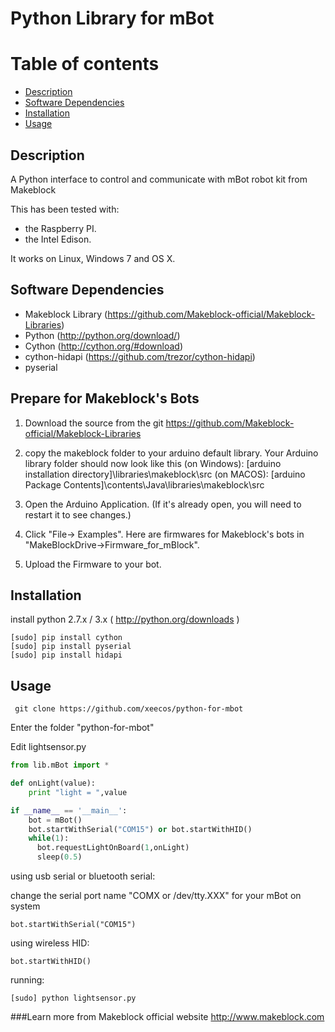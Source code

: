 # Python Library for mBot
Table of contents
=================

  * [Description](#description)
  * [Software Dependencies](#software-dependencies)
  * [Installation](#installation)
  * [Usage](#usage)

Description
-----------
A Python interface to control and communicate with mBot robot kit from Makeblock

This has been tested with:

* the Raspberry PI.
* the Intel Edison.

It works on Linux, Windows 7 and OS X.

Software Dependencies
---------------------

* Makeblock Library (https://github.com/Makeblock-official/Makeblock-Libraries)
* Python (http://python.org/download/)
* Cython (http://cython.org/#download)
* cython-hidapi (https://github.com/trezor/cython-hidapi)
* pyserial

Prepare for Makeblock's Bots
----------------------------
1. Download the source from the git https://github.com/Makeblock-official/Makeblock-Libraries

2. copy the makeblock folder to your arduino default library. Your Arduino library folder should now look like this
(on Windows): [arduino installation directory]\libraries\makeblock\src
(on MACOS): [arduino Package Contents]\contents\Java\libraries\makeblock\src

3. Open the Arduino Application. (If it's already open, you will need to restart it to see changes.)

4. Click "File-> Examples". Here are firmwares for Makeblock's bots in "MakeBlockDrive->Firmware_for_mBlock".

5. Upload the Firmware to your bot.

Installation
-------

install python 2.7.x / 3.x ( http://python.org/downloads )

  ```
  [sudo] pip install cython
  [sudo] pip install pyserial
  [sudo] pip install hidapi
  ```
Usage
-----------------
 ```
  git clone https://github.com/xeecos/python-for-mbot
 ```
 Enter the folder "python-for-mbot"
 
 Edit lightsensor.py
 ```python
from lib.mBot import *

def onLight(value):
	 print "light = ",value

if __name__ == '__main__':
	 bot = mBot()
	 bot.startWithSerial("COM15") or bot.startWithHID()
	 while(1):
	   bot.requestLightOnBoard(1,onLight)
	   sleep(0.5)
 ```
  
  using usb serial or bluetooth serial:
  
  change the serial port name "COMX or /dev/tty.XXX" for your mBot on system
  ```
  bot.startWithSerial("COM15")
  ```
  
  using wireless HID:
  
  ```
  bot.startWithHID()
  ```
  
  running:
  
  ```
  [sudo] python lightsensor.py
  ```
  
###Learn more from Makeblock official website http://www.makeblock.com
